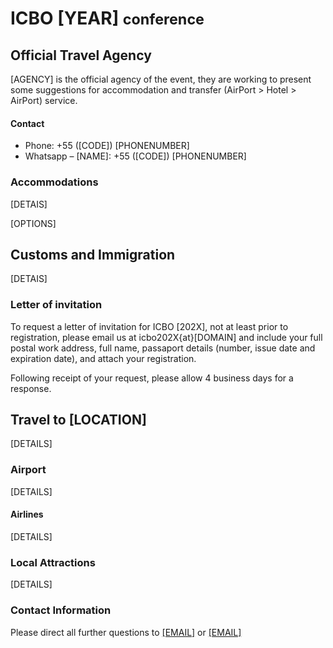 <h1> ICBO [YEAR] <small>conference</small></h1>

## Official Travel Agency 

[AGENCY] is the official agency of the event, they are working to present some suggestions for accommodation and transfer (AirPort > Hotel > AirPort) service.

#### Contact
<ul>
    <li>Phone: +55 ([CODE]) [PHONENUMBER]</li>
    <li>Whatsapp – [NAME]: +55 ([CODE]) [PHONENUMBER]</li>
</ul>

### Accommodations

[DETAIS]

[OPTIONS]

## Customs and Immigration

[DETAIS]

### Letter of invitation

To request a letter of invitation for ICBO [202X], not at least prior to registration, please email us at icbo202X{at}[DOMAIN] and include your full postal work address, full name, passaport details (number, issue date and expiration date), and attach your registration.

Following receipt of your request, please allow 4 business days for a response.

## Travel to [LOCATION]

[DETAILS]

### Airport

[DETAILS]

#### Airlines

[DETAILS]

### Local Attractions

[DETAILS]

### Contact Information 

Please direct all further questions to <a href="mailto:[EMAIL]?subject=Conference-Information">[EMAIL]</a> or <a href="mailto:[EMAIL]?subject=Conference-Information">[EMAIL]</a> 


